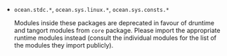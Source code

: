 * `ocean.stdc.*`, `ocean.sys.linux.*`, `ocean.sys.consts.*`

  Modules inside these packages are deprecated in favour of druntime and tangort
  modules from `core` package. Please import the appropriate runtime modules
  instead (consult the individual modules for the list of the modules they import
  publicly).

